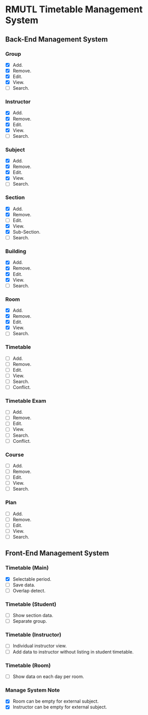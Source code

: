 # RMUTL Timetable Management System

## Back-End Management System

### Group
- [x] Add.
- [x] Remove.
- [x] Edit.
- [x] View.
- [ ] Search.
### Instructor
- [x] Add.
- [x] Remove.
- [x] Edit.
- [x] View.
- [ ] Search.
### Subject
- [x] Add.
- [x] Remove.
- [x] Edit.
- [x] View.
- [ ] Search.
### Section
- [x] Add.
- [x] Remove.
- [ ] Edit.
- [x] View.
- [x] Sub-Section.
- [ ] Search.
### Building
- [x] Add.
- [x] Remove.
- [x] Edit.
- [x] View.
- [ ] Search.
### Room
- [x] Add.
- [x] Remove.
- [x] Edit.
- [x] View.
- [ ] Search.
### Timetable
- [ ] Add.
- [ ] Remove.
- [ ] Edit.
- [ ] View.
- [ ] Search.
- [ ] Conflict.
### Timetable Exam
- [ ] Add.
- [ ] Remove.
- [ ] Edit.
- [ ] View.
- [ ] Search.
- [ ] Conflict.
### Course
- [ ] Add.
- [ ] Remove.
- [ ] Edit.
- [ ] View.
- [ ] Search.
### Plan
- [ ] Add.
- [ ] Remove.
- [ ] Edit.
- [ ] View.
- [ ] Search.

## Front-End Management System

### Timetable (Main)
- [x] Selectable period.
- [ ] Save data.
- [ ] Overlap detect.

### Timetable (Student)
- [ ] Show section data.
- [ ] Separate group.

### Timetable (Instructor)
- [ ] Individual instructor view.
- [ ] Add data to instructor without listing in student timetable.

### Timetable (Room)
- [ ] Show data on each day per room.

### Manage System Note
- [x] Room can be empty for external subject.
- [x] Instructor can be empty for external subject.